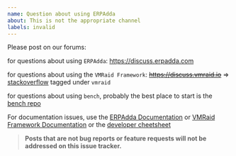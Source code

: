 ```yaml
---
name: Question about using ERPAdda
about: This is not the appropriate channel
labels: invalid
---
```


Please post on our forums:

for questions about using `ERPAdda`: https://discuss.erpadda.com

for questions about using the `VMRaid Framework`: ~~https://discuss.vmraid.io~~ => [stackoverflow](https://stackoverflow.com/questions/tagged/vmraid) tagged under `vmraid`

for questions about using `bench`, probably the best place to start is the [bench repo](https://github.com/vmraid/bench)

For documentation issues, use the [ERPAdda Documentation](https://erpadda.com/docs/) or [VMRaid Framework Documentation](https://vmraid.io/docs/user/en) or the [developer cheetsheet](https://github.com/vmraid/vmraid/wiki/Developer-Cheatsheet)

> **Posts that are not bug reports or feature requests will not be addressed on this issue tracker.**